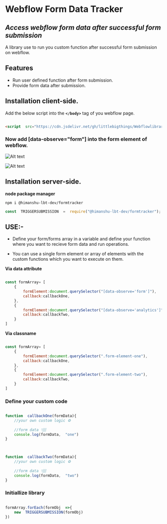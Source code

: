 
#  Webflow Form Data Tracker

##  _Access webflow form data after successful form submission_

A library use to run you custom function after successful form submission on webflow.

##  Features

- Run user defined function after form submission.
- Provide form data after submission.

##  Installation client-side.

Add the below script into the **`</body>`** tag of you webflow page.


```HTML

<script  src="https://cdn.jsdelivr.net/gh/littlebigthings/Webflowlibraries@v0.2.0/FormTracker/scripts/Formsubmissiontrigger.js"></script>

```

  

###  Now add [data-observe="form"] into the form element of webflow.

![Alt text](https://cdn.jsdelivr.net/gh/littlebigthings/Webflowlibraries@master/FormTracker/Assets/image.png "Attribute")

![Alt text](https://cdn.jsdelivr.net/gh/littlebigthings/Webflowlibraries@master/FormTracker/Assets/image%20(1).png "Element")
  
##  Installation server-side.
**node package manager**

``` terminal
npm i @himanshu-lbt-dev/formtracker
```
``` javascript
const  TRIGGERSUBMISSION  =  require("@himanshu-lbt-dev/formtracker");
```

##  USE:-

 - Define your form/forms array in a variable and define your function
   where you want to recieve form data and run operations.
   
 - You can use a single form element or array of elements with the   
   custom functions which you want to execute on them.

**Via data attribute**

```javascript

const formArray= [
	{
		formElement:document.querySelector("[data-observe='form']"),
		callback:callbackOne,
	},
	{
		formElement:document.querySelector("[data-observe='analytics']"),
		callback:callbackTwo,
	}
]

```
**Via classname**

```javascript

const formArray= [
	{
		formElement:document.querySelector(".form-element-one"),
		callback:callbackOne,
	},
	{
		formElement:document.querySelector(".form-element-two"),
		callback:callbackTwo,
	}
]

```
  

###  Define your custom code

  

```javascript

function  callbackOne(formData){
	//your own custom logic ⚙️
	
	//form data 👇🏽
	console.log(formData,  "one")
}

  

function  callbackTwo(formData){
	//your own custom logic ⚙️
	
	//form data 👇🏽
	console.log(formData,  "two")
}

```

  

###  Initiallize library

```javascript

formArray.forEach(formObj  =>{
	new  TRIGGERSUBMISSION(formObj)
})

```
